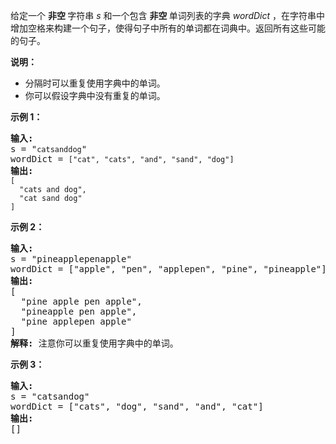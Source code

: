 <html>
 <body>
  <p>
   给定一个
   <strong>
    非空
   </strong>
   字符串
   <em>
    s
   </em>
   和一个包含
   <strong>
    非空
   </strong>
   单词列表的字典
   <em>
    wordDict
   </em>
   ，在字符串中增加空格来构建一个句子，使得句子中所有的单词都在词典中。返回所有这些可能的句子。
  </p>
  <p>
   <strong>
    说明：
   </strong>
  </p>
  <ul>
   <li>
    分隔时可以重复使用字典中的单词。
   </li>
   <li>
    你可以假设字典中没有重复的单词。
   </li>
  </ul>
  <p>
   <strong>
    示例 1：
   </strong>
  </p>
  <pre><strong>输入:
</strong>s = "<code>catsanddog</code>"
wordDict = <code>["cat", "cats", "and", "sand", "dog"]</code>
<strong>输出:
</strong><code>[
  "cats and dog",
  "cat sand dog"
]</code>
</pre>
  <p>
   <strong>
    示例 2：
   </strong>
  </p>
  <pre><strong>输入:
</strong>s = "pineapplepenapple"
wordDict = ["apple", "pen", "applepen", "pine", "pineapple"]
<strong>输出:
</strong>[
  "pine apple pen apple",
  "pineapple pen apple",
  "pine applepen apple"
]
<strong>解释:</strong> 注意你可以重复使用字典中的单词。
</pre>
  <p>
   <strong>
    示例 3：
   </strong>
  </p>
  <pre><strong>输入:
</strong>s = "catsandog"
wordDict = ["cats", "dog", "sand", "and", "cat"]
<strong>输出:
</strong>[]
</pre>
 </body>
</html>